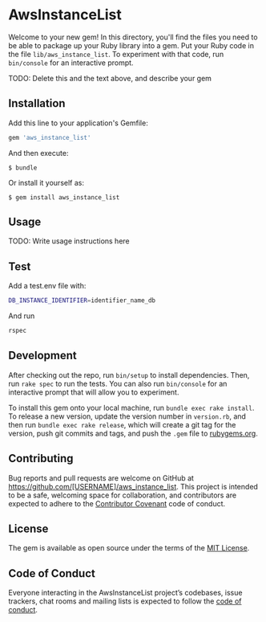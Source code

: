 # AwsInstanceList

Welcome to your new gem! In this directory, you'll find the files you need to be able to package up your Ruby library into a gem. Put your Ruby code in the file `lib/aws_instance_list`. To experiment with that code, run `bin/console` for an interactive prompt.

TODO: Delete this and the text above, and describe your gem

## Installation

Add this line to your application's Gemfile:

```ruby
gem 'aws_instance_list'
```

And then execute:

    $ bundle

Or install it yourself as:

    $ gem install aws_instance_list

## Usage

TODO: Write usage instructions here

## Test
Add a test.env file with:

```bash
DB_INSTANCE_IDENTIFIER=identifier_name_db
```

And run

```bash
rspec
```
## Development

After checking out the repo, run `bin/setup` to install dependencies. Then, run `rake spec` to run the tests. You can also run `bin/console` for an interactive prompt that will allow you to experiment.

To install this gem onto your local machine, run `bundle exec rake install`. To release a new version, update the version number in `version.rb`, and then run `bundle exec rake release`, which will create a git tag for the version, push git commits and tags, and push the `.gem` file to [rubygems.org](https://rubygems.org).

## Contributing

Bug reports and pull requests are welcome on GitHub at https://github.com/[USERNAME]/aws_instance_list. This project is intended to be a safe, welcoming space for collaboration, and contributors are expected to adhere to the [Contributor Covenant](http://contributor-covenant.org) code of conduct.

## License

The gem is available as open source under the terms of the [MIT License](https://opensource.org/licenses/MIT).

## Code of Conduct

Everyone interacting in the AwsInstanceList project’s codebases, issue trackers, chat rooms and mailing lists is expected to follow the [code of conduct](https://github.com/[USERNAME]/aws_instance_list/blob/master/CODE_OF_CONDUCT.md).
